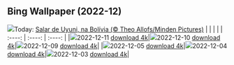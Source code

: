 ## Bing Wallpaper (2022-12)
![](https://global.bing.com/th?id=OHR.SaltDesert_PT-BR7726611596_UHD.jpg&w=1000)Today: [Salar de Uyuni, na Bolívia (© Theo Allofs/Minden Pictures)](https://global.bing.com/th?id=OHR.SaltDesert_PT-BR7726611596_UHD.jpg)
|      |      |      |
| :----: | :----: | :----: |
|![](https://global.bing.com/th?id=OHR.SaltDesert_PT-BR7726611596_UHD.jpg&pid=hp&w=384&h=216&rs=1&c=4)2022-12-11 [download 4k](https://global.bing.com/th?id=OHR.SaltDesert_PT-BR7726611596_UHD.jpg)|![](https://global.bing.com/th?id=OHR.NorwayMuskox_PT-BR7683183915_UHD.jpg&pid=hp&w=384&h=216&rs=1&c=4)2022-12-10 [download 4k](https://global.bing.com/th?id=OHR.NorwayMuskox_PT-BR7683183915_UHD.jpg)|![](https://global.bing.com/th?id=OHR.FlorenceAerial_PT-BR7634877783_UHD.jpg&pid=hp&w=384&h=216&rs=1&c=4)2022-12-09 [download 4k](https://global.bing.com/th?id=OHR.FlorenceAerial_PT-BR7634877783_UHD.jpg)|
|![](https://global.bing.com/th?id=OHR.KilimanjaroElephants_PT-BR2430211753_UHD.jpg&pid=hp&w=384&h=216&rs=1&c=4)2022-12-05 [download 4k](https://global.bing.com/th?id=OHR.KilimanjaroElephants_PT-BR2430211753_UHD.jpg)|![](https://global.bing.com/th?id=OHR.MiamiDT_PT-BR2292701663_UHD.jpg&pid=hp&w=384&h=216&rs=1&c=4)2022-12-04 [download 4k](https://global.bing.com/th?id=OHR.MiamiDT_PT-BR2292701663_UHD.jpg)|![](https://global.bing.com/th?id=OHR.BraidedRiverDelta_PT-BR2103312525_UHD.jpg&pid=hp&w=384&h=216&rs=1&c=4)2022-12-03 [download 4k](https://global.bing.com/th?id=OHR.BraidedRiverDelta_PT-BR2103312525_UHD.jpg)|
